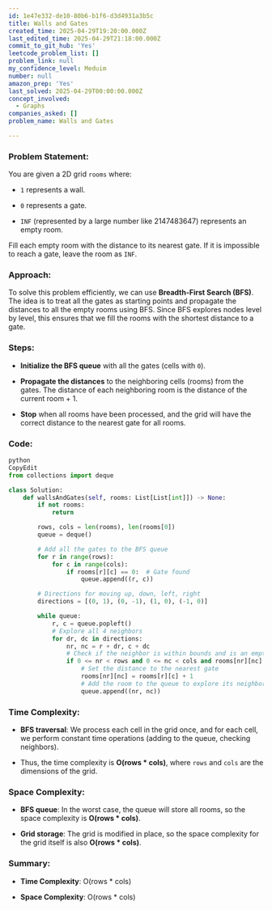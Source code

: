 ```yaml
---
id: 1e47e332-de10-80b6-b1f6-d3d4931a3b5c
title: Walls and Gates
created_time: 2025-04-29T19:20:00.000Z
last_edited_time: 2025-04-29T21:18:00.000Z
commit_to_git_hub: 'Yes'
leetcode_problem_list: []
problem_link: null
my_confidence_level: Meduim
number: null
amazon_prep: 'Yes'
last_solved: 2025-04-29T00:00:00.000Z
concept_involved:
  - Graphs
companies_asked: []
problem_name: Walls and Gates

---
```


### Problem Statement:

You are given a 2D grid `rooms` where:

*   `1` represents a wall.

*   `0` represents a gate.

*   `INF` (represented by a large number like 2147483647) represents an empty room.

Fill each empty room with the distance to its nearest gate. If it is impossible to reach a gate, leave the room as `INF`.

### Approach:

To solve this problem efficiently, we can use **Breadth-First Search (BFS)**. The idea is to treat all the gates as starting points and propagate the distances to all the empty rooms using BFS. Since BFS explores nodes level by level, this ensures that we fill the rooms with the shortest distance to a gate.

### Steps:

*   **Initialize the BFS queue** with all the gates (cells with `0`).

*   **Propagate the distances** to the neighboring cells (rooms) from the gates. The distance of each neighboring room is the distance of the current room + 1.

*   **Stop** when all rooms have been processed, and the grid will have the correct distance to the nearest gate for all rooms.

### Code:

```python
python
CopyEdit
from collections import deque

class Solution:
    def wallsAndGates(self, rooms: List[List[int]]) -> None:
        if not rooms:
            return

        rows, cols = len(rooms), len(rooms[0])
        queue = deque()

        # Add all the gates to the BFS queue
        for r in range(rows):
            for c in range(cols):
                if rooms[r][c] == 0:  # Gate found
                    queue.append((r, c))

        # Directions for moving up, down, left, right
        directions = [(0, 1), (0, -1), (1, 0), (-1, 0)]

        while queue:
            r, c = queue.popleft()
            # Explore all 4 neighbors
            for dr, dc in directions:
                nr, nc = r + dr, c + dc
                # Check if the neighbor is within bounds and is an empty room
                if 0 <= nr < rows and 0 <= nc < cols and rooms[nr][nc] == 2147483647:
                    # Set the distance to the nearest gate
                    rooms[nr][nc] = rooms[r][c] + 1
                    # Add the room to the queue to explore its neighbors
                    queue.append((nr, nc))


```

### Time Complexity:

*   **BFS traversal**: We process each cell in the grid once, and for each cell, we perform constant time operations (adding to the queue, checking neighbors).

*   Thus, the time complexity is **O(rows \* cols)**, where `rows` and `cols` are the dimensions of the grid.

### Space Complexity:

*   **BFS queue**: In the worst case, the queue will store all rooms, so the space complexity is **O(rows \* cols)**.

*   **Grid storage**: The grid is modified in place, so the space complexity for the grid itself is also **O(rows \* cols)**.

### Summary:

*   **Time Complexity**: O(rows \* cols)

*   **Space Complexity**: O(rows \* cols)
